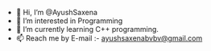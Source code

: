 - 👋 Hi, I’m @AyushSaxena
- 👀 I’m interested in Programming
- 🌱 I’m currently learning C++ programming.
- 📫 Reach me by E-mail :- ayushsaxenabvbv@gmail.com

<!---
AyushSaxena20/AyushSaxena20 is a ✨ special ✨ repository because its `README.md` (this file) appears on your GitHub profile.
You can click the Preview link to take a look at your changes.
--->
